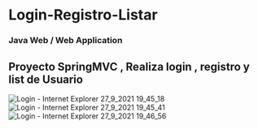 # Login-Registro-Listar
###  Java Web /  Web Application
## Proyecto SpringMVC , Realiza login , registro y list de Usuario

![Login - Internet Explorer 27_9_2021 19_45_18](https://user-images.githubusercontent.com/88462536/135169420-7b4ba1c2-636d-4484-92da-32fde3d530f7.png)
![Login - Internet Explorer 27_9_2021 19_45_41](https://user-images.githubusercontent.com/88462536/135169454-070fd6b8-f222-4a87-9d21-f2d08e63eb41.png)
![Login - Internet Explorer 27_9_2021 19_46_56](https://user-images.githubusercontent.com/88462536/135169502-35c2a2a3-9d3b-43f7-9a5e-9c8ede1e6ce7.png)
